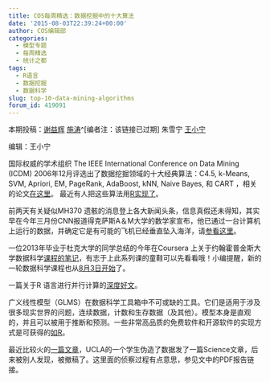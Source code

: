 ```yaml
---
title: COS每周精选：数据挖掘中的十大算法
date: '2015-08-03T22:39:24+00:00'
author: COS编辑部
categories:
  - 模型专题
  - 每周精选
  - 统计之都
tags:
  - R语言
  - 数据挖掘
  - 数据科学
slug: top-10-data-mining-algorithms
forum_id: 419091
---
```


本期投稿：[谢益辉](http://yihui.name) [施涛](http://blog.cos.name/taoshi/)^[编者注：该链接已过期]
朱雪宁 [王小宁](http://www.weibo.com/p/1005051756465937/home?from=page_100505&mod=TAB&noscale_head=1#_0)


编辑：王小宁

国际权威的学术组织 The IEEE International Conference on Data Mining (ICDM) 2006年12月评选出了数据挖掘领域的十大经典算法：C4.5, k-Means, SVM, Apriori, EM, PageRank, AdaBoost, kNN, Naive Bayes, 和 CART ，相关的论文[在这里](http://www.cs.umd.edu/~samir/498/10Algorithms-08.pdf)。
最近有人把这些算法用[R实现了](http://rayli.net/blog/data/top-10-data-mining-algorithms-in-plain-r/)。

<!--more-->

前两天有关疑似MH370 遗骸的消息登上各大新闻头条，信息真假还未得知，其实早在今年三月份CNN报道得克萨斯A＆M大学的数学家宣布，他已通过一台计算机上运行的数据，并确定它是有可能的飞机已经垂直坠入海洋，请[参看这里](http://www.cnn.com/2014/03/21/us/malaysia-airlines-flight-370-theories/index.html)。

一位2013年毕业于杜克大学的同学总结的今年在Coursera 上关于约翰霍普金斯大学数据科学[课程的笔记](https://sux13.github.io/DataScienceSpCourseNotes/)，有志于上此系列课的童鞋可以先看看哦！小编提醒，新的一轮数据科学课程也从[8月3日开始](https://www.coursera.org/specialization/jhudatascience/1?utm_source=spark&utm_medium=banner)了。

一篇关于R 语言进行并行计算的[深度好文](http://wrathematics.github.io/RparallelGuide/)。

广义线性模型（GLMS）在数据科学工具箱中不可或缺的工具。它们是适用于涉及很多现实世界的问题，连续数据，计数和生存数据（及其他）。模型本身是直观的，并且可以被用于推断和预测。一些非常高品质的免费软件和开源软件的实现方式是可获得的[如R](http://bwlewis.github.io/GLM/)。

最近比较火的[一篇文章](http://www.thisamericanlife.org/blog/2015/05/canvassers-study-in-episode-555-has-been-retracted)，UCLA的一个学生伪造了数据发了一篇Science文章，后来被别人发现，被撤稿了。这里面的侦察过程有点意思，参见文中的PDF报告链接。
